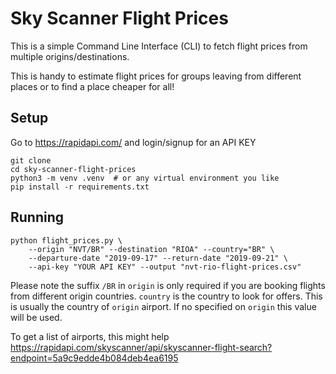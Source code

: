 # Sky Scanner Flight Prices

This is a simple Command Line Interface (CLI) to fetch flight prices from multiple origins/destinations.

This is handy to estimate flight prices for groups leaving from different places or to find a place
cheaper for all!

## Setup

Go to https://rapidapi.com/ and login/signup for an API KEY

```
git clone
cd sky-scanner-flight-prices
python3 -m venv .venv  # or any virtual environment you like
pip install -r requirements.txt
```

## Running

```
python flight_prices.py \
    --origin "NVT/BR" --destination "RIOA" --country="BR" \
    --departure-date "2019-09-17" --return-date "2019-09-21" \
    --api-key "YOUR API KEY" --output "nvt-rio-flight-prices.csv"
```

Please note the suffix `/BR` in `origin` is only required if you are booking flights from different origin countries.
`country` is the country to look for offers.
This is usually the country of `origin` airport.
If no specified on `origin` this value will be used.

To get a list of airports, this might help https://rapidapi.com/skyscanner/api/skyscanner-flight-search?endpoint=5a9c9edde4b084deb4ea6195